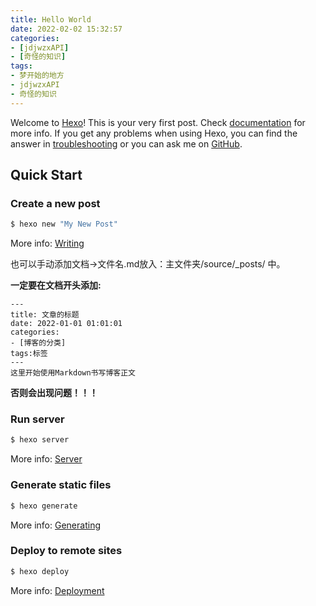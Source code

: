 ```yaml
---
title: Hello World
date: 2022-02-02 15:32:57
categories:
- [jdjwzxAPI]
- [奇怪的知识]
tags:
- 梦开始的地方
- jdjwzxAPI
- 奇怪的知识
---
```

Welcome to [Hexo](https://hexo.io/)! This is your very first post. Check [documentation](https://hexo.io/docs/) for more info. If you get any problems when using Hexo, you can find the answer in [troubleshooting](https://hexo.io/docs/troubleshooting.html) or you can ask me on [GitHub](https://github.com/hexojs/hexo/issues).

## Quick Start

### Create a new post

``` bash
$ hexo new "My New Post"
```

More info: [Writing](https://hexo.io/docs/writing.html)

也可以手动添加文档->文件名.md放入：主文件夹/source/_posts/ 中。

**一定要在文档开头添加:**
````
---
title: 文章的标题
date: 2022-01-01 01:01:01
categories:
- [博客的分类]
tags:标签
---
这里开始使用Markdown书写博客正文
````
**否则会出现问题！！！**
### Run server

``` bash
$ hexo server
```

More info: [Server](https://hexo.io/docs/server.html)

### Generate static files

``` bash
$ hexo generate
```

More info: [Generating](https://hexo.io/docs/generating.html)

### Deploy to remote sites

``` bash
$ hexo deploy
```

More info: [Deployment](https://hexo.io/docs/one-command-deployment.html)
